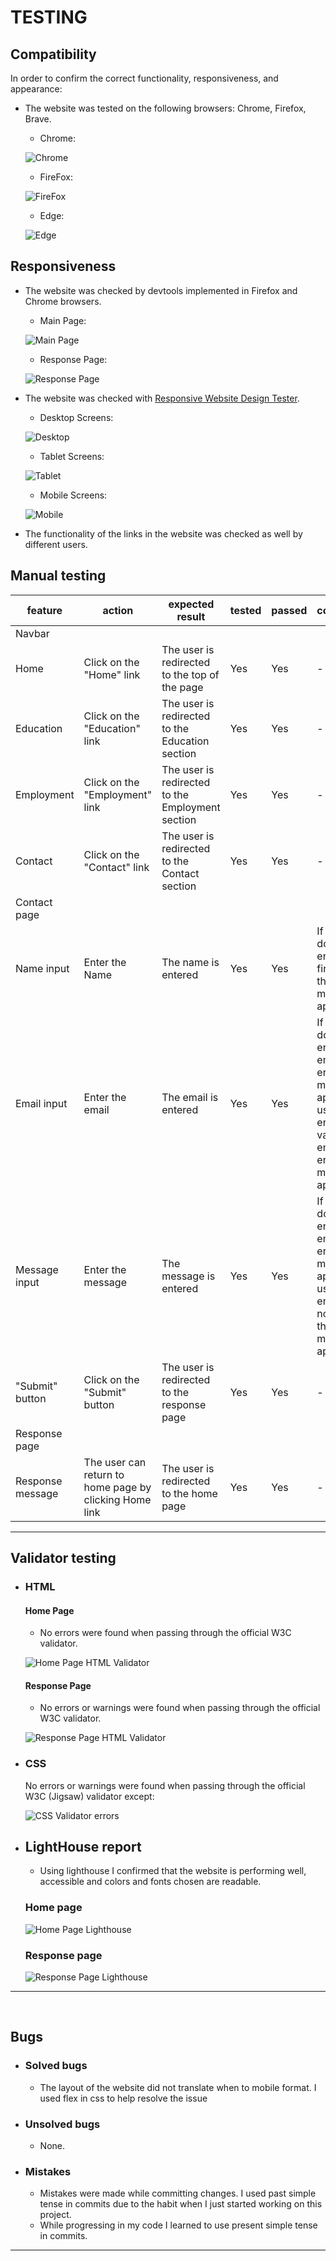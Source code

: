 # TESTING


## Compatibility

In order to confirm the correct functionality, responsiveness, and appearance:

+ The website was tested on the following browsers: Chrome, Firefox, Brave.

    - Chrome:

    ![Chrome](documentation/chrome-testing.gif)

    - FireFox:

    ![FireFox](documentation/firefox-testing.gif)

    - Edge:

    ![Edge](documentation/edge-testing.gif)

## Responsiveness


+ The website was checked by devtools implemented in Firefox and Chrome browsers.

    - Main Page:

    ![Main Page](documentation/responce-testing.gif)

    - Response Page:

    ![Response Page](documentation/responce-page-testing.gif)

+ The website was checked with [Responsive Website Design Tester](https://responsivedesignchecker.com/).

    - Desktop Screens:

    ![Desktop](documentation/desktop-screen.gif)
    

    - Tablet Screens:

    ![Tablet](documentation/tablet-screen.gif)

    - Mobile Screens:

    ![Mobile](documentation/mobile-screen.gif)

+ The functionality of the links in the website was checked as well by different users.

## Manual testing

| feature | action | expected result | tested | passed | comments |
| --- | --- | --- | --- | --- | --- |
| Navbar | | | | | |
| Home | Click on the "Home" link | The user is redirected to the top of the page | Yes | Yes | - |
| Education | Click on the "Education" link | The user is redirected to the Education section | Yes | Yes | - |
| Employment | Click on the "Employment" link | The user is redirected to the Employment section | Yes | Yes | - |
| Contact | Click on the "Contact" link | The user is redirected to the Contact section | Yes | Yes | - |
| Contact page | | | | | |
|  Name input | Enter the Name| The name is entered | Yes | Yes | If user doesn't enter the first name, the error message appears |
| Email input | Enter the email | The email is entered | Yes | Yes | If user doesn't enter the email, the error message appears. If user enters not valid email, the error message appears |
| Message input | Enter the message | The message is entered | Yes | Yes | If user doesn't enter the email, the error message appears. If user enters nothing, the error message appears |
| "Submit" button | Click on the "Submit" button | The user is redirected to the response page | Yes | Yes | - |
| Response page | | | | | |
| Response message | The user can return to home page by clicking Home link | The user is redirected to the home page | Yes | Yes | - |

---
## Validator testing
+ ### HTML
  #### Home Page
    - No errors were found when passing through the official W3C validator.

    ![Home Page HTML Validator](documentation/main-page-validate.png)
  
  #### Response Page
    - No errors or warnings were found when passing through the official W3C validator.

    ![Response Page HTML Validator](documentation/response-validate.png)
    
+ ### CSS
  No errors or warnings were found when passing through the official W3C (Jigsaw) validator except:
    
  ![CSS Validator errors](documentation/css-validate.png)
  
  

+ ## LightHouse report

    - Using lighthouse I confirmed that the website is performing well, accessible and colors and fonts chosen are readable.
    
  ### Home page

  ![Home Page Lighthouse](documentation/lighthouse-main-page.png)

  ### Response page

  ![Response Page Lighthouse](documentation/lighthouse-response-page.png)

---
​
## Bugs
+ ### Solved bugs
    - The layout of the website did not translate when to mobile format. I used flex in css to help resolve the issue
+ ### Unsolved bugs
    - None.
+ ### Mistakes
    - Mistakes were made while committing changes. I used past simple tense in commits due to the habit when I just started working on this project.
    - While progressing in my code I learned to use present simple tense in commits.
---
